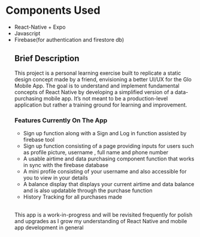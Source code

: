 <h1>Components Used</h1>
<ul>
  <li>React-Native + Expo</li>
  <li>Javascript</li>
  <li>Firebase(for authentication and firestore db)</li>
</ui>

<h2>Brief Description</h2>

<p>This project is a personal learning exercise built to replicate a static design concept made by a friend, envisioning a better UI/UX for the Glo Mobile App.
The goal is to understand and implement fundamental concepts of React Native by developing a simplified version of a data-purchasing mobile app. 
It’s not meant to be a production-level application but rather a training ground for learning and improvement.  
</p>

<h3>Features Currently On The App</h3>
<ul>
  <li>Sign up function along with a Sign and Log in function assisted by firebase tool</li>
  <li>Sign up function consisting of a page providing inputs for users such as profile picture, username , full name and phone number</li>
  <li>A usable airtime and data purchasing component function that works in sync with the firebase database</li>
  <li>A mini profile consisting of your username and also accessible for you to view in your details</li>
  <li>A balance display that displays your current airtime and data balance and is also updatable through the purchase function</li>
  <li>History Tracking for all purchases made</li>
</ul>

<br>

<p>This app is a work-in-progress and will be revisited frequently for polish and upgrades as I grow my understanding of React Native and mobile app development in general</p>
